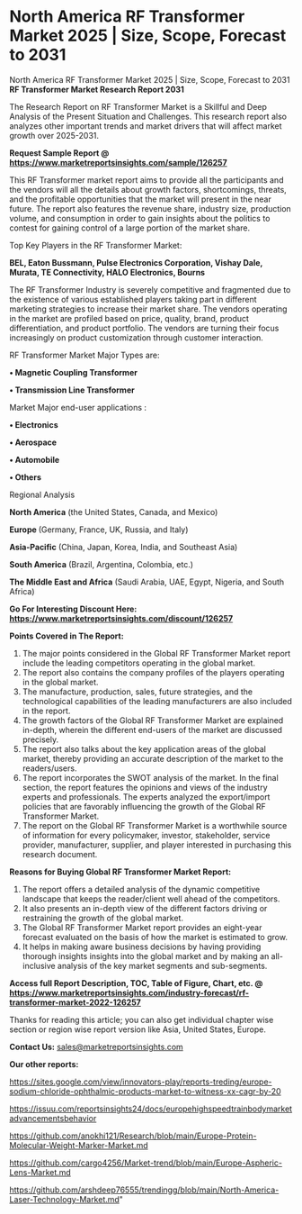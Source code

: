 # North America RF Transformer Market 2025 | Size, Scope, Forecast to 2031
North America RF Transformer Market 2025 | Size, Scope, Forecast to 2031
<strong>RF Transformer Market Research Report 2031</strong>

The Research Report on RF Transformer Market is a Skillful and Deep Analysis of the Present Situation and Challenges. This research report also analyzes other important trends and market drivers that will affect market growth over 2025-2031.

<strong>Request Sample Report @ <a href=https://www.marketreportsinsights.com/sample/126257>https://www.marketreportsinsights.com/sample/126257</a></strong>

This RF Transformer market report aims to provide all the participants and the vendors will all the details about growth factors, shortcomings, threats, and the profitable opportunities that the market will present in the near future. The report also features the revenue share, industry size, production volume, and consumption in order to gain insights about the politics to contest for gaining control of a large portion of the market share.

Top Key Players in the RF Transformer Market:

<strong>BEL, Eaton Bussmann, Pulse Electronics Corporation, Vishay Dale, Murata, TE Connectivity, HALO Electronics, Bourns</strong>

The RF Transformer Industry is severely competitive and fragmented due to the existence of various established players taking part in different marketing strategies to increase their market share. The vendors operating in the market are profiled based on price, quality, brand, product differentiation, and product portfolio. The vendors are turning their focus increasingly on product customization through customer interaction.

RF Transformer Market Major Types are:

<strong>• Magnetic Coupling Transformer

• Transmission Line Transformer</strong>

Market Major end-user applications :

<strong>• Electronics

• Aerospace

• Automobile

• Others</strong>

Regional Analysis

</u><strong><b>North America</b></strong> (the United States, Canada, and Mexico)

<strong><b>Europe </b></strong>(Germany, France, UK, Russia, and Italy)

<strong><b>Asia-Pacific</b></strong> (China, Japan, Korea, India, and Southeast Asia)

<strong><b>South America</b></strong> (Brazil, Argentina, Colombia, etc.)

<strong><b>The Middle East and Africa</b></strong> (Saudi Arabia, UAE, Egypt, Nigeria, and South Africa)

<strong>Go For Interesting Discount Here: <a href=https://www.marketreportsinsights.com/discount/126257>https://www.marketreportsinsights.com/discount/126257</a></strong>

<strong>Points Covered in The Report:</strong>
<ol>
  <li>The major points considered in the Global RF Transformer Market report include the leading competitors operating in the global market.</li>
  <li>The report also contains the company profiles of the players operating in the global market.</li>
  <li>The manufacture, production, sales, future strategies, and the technological capabilities of the leading manufacturers are also included in the report.</li>
  <li>The growth factors of the Global RF Transformer Market are explained in-depth, wherein the different end-users of the market are discussed precisely.</li>
  <li>The report also talks about the key application areas of the global market, thereby providing an accurate description of the market to the readers/users.</li>
  <li>The report incorporates the SWOT analysis of the market. In the final section, the report features the opinions and views of the industry experts and professionals. The experts analyzed the export/import policies that are favorably influencing the growth of the Global RF Transformer Market.</li>
  <li>The report on the Global RF Transformer Market is a worthwhile source of information for every policymaker, investor, stakeholder, service provider, manufacturer, supplier, and player interested in purchasing this research document.</li>
</ol>
<strong>Reasons for Buying Global RF Transformer Market Report:</strong>

<ol>
  <li>The report offers a detailed analysis of the dynamic competitive landscape that keeps the reader/client well ahead of the competitors.</li>
  <li>It also presents an in-depth view of the different factors driving or restraining the growth of the global market.</li>
  <li>The Global RF Transformer Market report provides an eight-year forecast evaluated on the basis of how the market is estimated to grow.</li>
  <li>It helps in making aware business decisions by having providing thorough insights insights into the global market and by making an all-inclusive analysis of the key market segments and sub-segments.</li>
</ol>
<strong>Access full Report Description, TOC, Table of Figure, Chart, etc. @ <a href=https://www.marketreportsinsights.com/industry-forecast/rf-transformer-market-2022-126257>https://www.marketreportsinsights.com/industry-forecast/rf-transformer-market-2022-126257</a></strong>


Thanks for reading this article; you can also get individual chapter wise section or region wise report version like Asia, United States, Europe.

<strong>Contact Us:</strong>
sales@marketreportsinsights.com

<strong>Our other reports:</strong>

<a href=https://sites.google.com/view/innovators-play/reports-treding/europe-sodium-chloride-ophthalmic-products-market-to-witness-xx-cagr-by-20>https://sites.google.com/view/innovators-play/reports-treding/europe-sodium-chloride-ophthalmic-products-market-to-witness-xx-cagr-by-20</a>

<a href=https://issuu.com/reportsinsights24/docs/europehighspeedtrainbodymarketadvancementsbehavior>https://issuu.com/reportsinsights24/docs/europehighspeedtrainbodymarketadvancementsbehavior</a>

<a href=https://github.com/anokhi121/Research/blob/main/Europe-Protein-Molecular-Weight-Marker-Market.md>https://github.com/anokhi121/Research/blob/main/Europe-Protein-Molecular-Weight-Marker-Market.md</a>

<a href=https://github.com/cargo4256/Market-trend/blob/main/Europe-Aspheric-Lens-Market.md>https://github.com/cargo4256/Market-trend/blob/main/Europe-Aspheric-Lens-Market.md</a>

<a href=https://github.com/arshdeep76555/trendingg/blob/main/North-America-Laser-Technology-Market.md>https://github.com/arshdeep76555/trendingg/blob/main/North-America-Laser-Technology-Market.md</a>"
